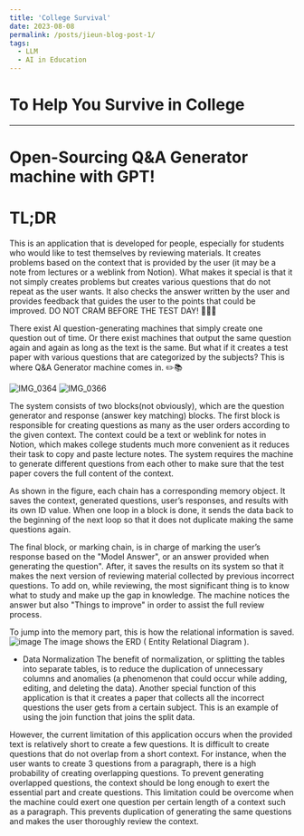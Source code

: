 ```yaml
---
title: 'College Survival'
date: 2023-08-08
permalink: /posts/jieun-blog-post-1/
tags:
  - LLM
  - AI in Education
---
```

# To Help You Survive in College
---
# Open-Sourcing Q&A Generator machine with GPT!

# TL;DR

This is an application that is developed for people, especially for students who would like to test themselves by reviewing materials. It creates problems based on the context that is provided by the user (it may be a note from lectures or a weblink from Notion). 
What makes it special is that it not simply creates problems but creates various questions that do not repeat as the user wants. It also checks the answer written by the user and provides feedback that guides the user to the points that could be improved.
DO NOT CRAM BEFORE THE TEST DAY! 🚨🚨🚨

There exist AI question-generating machines that simply create one question out of time. Or there exist machines that output the same question again and again as long as the text is the same. But what if it creates a test paper with various questions that are categorized by the subjects? This is where Q&A Generator machine comes in. ✏️📚

![IMG_0364](https://github.com/JieunLim1/JieunLim1.github.io/assets/136796436/92afcbe8-66a5-42ac-a4ca-31bc5554210d)
![IMG_0366](https://github.com/JieunLim1/JieunLim1.github.io/assets/136796436/83614522-653b-429f-8a61-4a8546725142)

The system consists of two blocks(not obviously), which are the question generator and response (answer key matching) blocks. 
The first block is responsible for creating questions as many as the user orders according to the given context. The context could be a text or weblink for notes in Notion, which makes college students much more convenient as it reduces their task to copy and paste lecture notes. The system requires the machine to generate different questions from each other to make sure that the test paper covers the full content of the context. 

As shown in the figure, each chain has a corresponding memory object. It saves the context, generated questions, user’s responses, and results with its own ID value. When one loop in a block is done, it sends the data back to the beginning of the next loop so that it does not duplicate making the same questions again.  

The final block, or marking chain, is in charge of marking the user’s response based on the "Model Answer", or an answer provided when generating the question". After, it saves the results on its system so that it makes the next version of reviewing material collected by previous incorrect questions. 
To add on, while reviewing, the most significant thing is to know what to study and make up the gap in knowledge. The machine notices the answer but also "Things to improve" in order to assist the full review process.

To jump into the memory part, this is how the relational information is saved. 
![image](https://github.com/JieunLim1/JieunLim1.github.io/assets/136796436/c5ac44db-0b93-4f0b-b498-4b7ead2d6899)
The image shows the ERD ( Entity Relational Diagram ). 

* Data Normalization
  The benefit of normalization, or splitting the tables into separate tables, is to reduce the duplication of unnecessary columns and anomalies (a phenomenon that could occur while adding, editing, and deleting the data).
  Another special function of this application is that it creates a paper that collects all the incorrect questions the user gets from a certain subject. This is an example of using the join function that joins the split data.


However, the current limitation of this application occurs when the provided text is relatively short to create a few questions. It is difficult to create questions that do not overlap from a short context. For instance, when the user wants to create 3 questions from a paragraph, there is a high probability of creating overlapping questions. To prevent generating overlapped questions, the context should be long enough to exert the essential part and create questions. This limitation could be overcome when the machine could exert one question per certain length of a context such as a paragraph. This prevents duplication of generating the same questions and makes the user thoroughly review the context.


  
